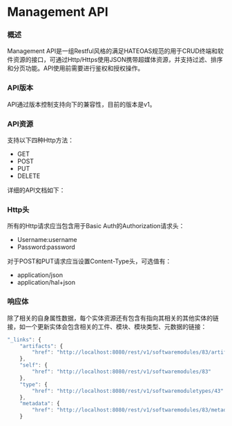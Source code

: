 # Management API

### 概述

Management API是一组Restful风格的满足HATEOAS规范的用于CRUD终端和软件资源的接口，可通过Http/Https使用JSON携带超媒体资源，并支持过滤、排序和分页功能。API使用前需要进行鉴权和授权操作。

### API版本

API通过版本控制支持向下的兼容性，目前的版本是v1。

### API资源

支持以下四种Http方法：

* GET
* POST
* PUT
* DELETE

详细的API文档如下：



### Http头

所有的Http请求应当包含用于Basic Auth的Authorization请求头：

* Username:username
* Password:password

对于POST和PUT请求应当设置Content-Type头，可选值有：

* application/json
* application/hal+json

### 响应体

除了相关的自身属性数据，每个实体资源还有包含有指向其相关的其他实体的链接，如一个更新实体会包含相关的工件、模块、模块类型、元数据的链接：

```js
"_links": {
    "artifacts": {
        "href": "http://localhost:8080/rest/v1/softwaremodules/83/artifacts"
    },
    "self": {
        "href": "http://localhost:8080/rest/v1/softwaremodules/83"
    },
    "type": {
        "href": "http://localhost:8080/rest/v1/softwaremoduletypes/43"
    },
    "metadata": {
        "href": "http://localhost:8080/rest/v1/softwaremodules/83/metadata?offset=0&limit=50"
    }
```



